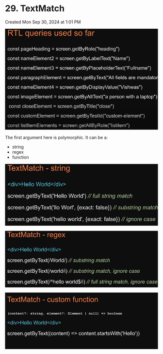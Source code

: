 # 29. TextMatch
Created Mon Sep 30, 2024 at 1:01 PM

![](../../../../assets/29-TextMatch-image-1-ecedd954.png)

The first argument here is polymorphic. It can be a:
- string
- regex
- function

![](../../../../assets/29-TextMatch-image-2-ecedd954.png)

![](../../../../assets/29-TextMatch-image-3-ecedd954.png)

![](../../../../assets/29-TextMatch-image-4-ecedd954.png)